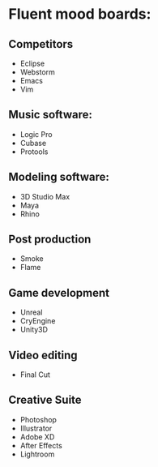 # Fluent mood boards:

## Competitors
- Eclipse
- Webstorm
- Emacs
- Vim

## Music software: 
- Logic Pro
- Cubase
- Protools

## Modeling software:
- 3D Studio Max
- Maya
- Rhino

## Post production
- Smoke
- Flame

## Game development
- Unreal
- CryEngine
- Unity3D

## Video editing
- Final Cut

## Creative Suite
- Photoshop
- Illustrator
- Adobe XD
- After Effects
- Lightroom

